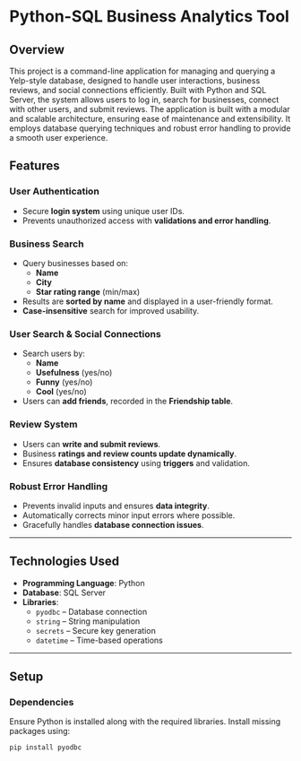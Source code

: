 # Python-SQL Business Analytics Tool

## **Overview**
This project is a command-line application for managing and querying a Yelp-style database, designed to handle user interactions, business reviews, and social connections efficiently. Built with Python and SQL Server, the system allows users to log in, search for businesses, connect with other users, and submit reviews. The application is built with a modular and scalable architecture, ensuring ease of maintenance and extensibility. It employs database querying techniques and robust error handling to provide a smooth user experience.


## **Features**
### **User Authentication**
- Secure **login system** using unique user IDs.
- Prevents unauthorized access with **validations and error handling**.

### **Business Search**
- Query businesses based on:
  - **Name**
  - **City**
  - **Star rating range** (min/max)
- Results are **sorted by name** and displayed in a user-friendly format.
- **Case-insensitive** search for improved usability.

### **User Search & Social Connections**
- Search users by:
  - **Name**
  - **Usefulness** (yes/no)
  - **Funny** (yes/no)
  - **Cool** (yes/no)
- Users can **add friends**, recorded in the **Friendship table**.

### **Review System**
- Users can **write and submit reviews**.
- Business **ratings and review counts update dynamically**.
- Ensures **database consistency** using **triggers** and validation.

### **Robust Error Handling**
- Prevents invalid inputs and ensures **data integrity**.
- Automatically corrects minor input errors where possible.
- Gracefully handles **database connection issues**.

---

## **Technologies Used**
- **Programming Language**: Python
- **Database**: SQL Server
- **Libraries**:
  - `pyodbc` – Database connection
  - `string` – String manipulation
  - `secrets` – Secure key generation
  - `datetime` – Time-based operations

---

## **Setup**
### **Dependencies**
Ensure Python is installed along with the required libraries. Install missing packages using:
```bash
pip install pyodbc
